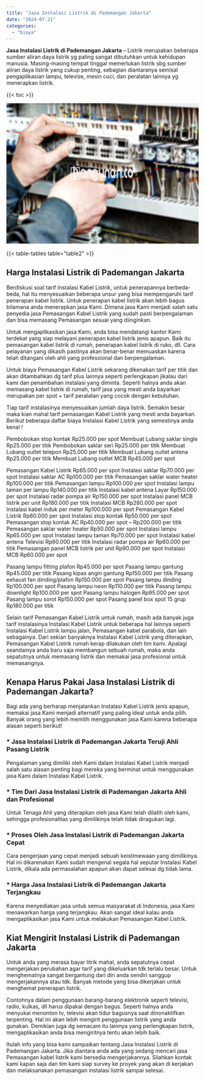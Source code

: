 ```yaml
---
title: "Jasa Instalasi Listrik di Pademangan Jakarta"
date: "2024-07-21"
categories: 
  - "biaya"
---
```


**Jasa Instalasi Listrik di Pademangan Jakarta** – Listrik merupakan beberapa sumber aliran daya listrik yg paling sangat dibutuhkan untuk kehidupan manusia. Masing-masing tempat tinggal memerlukan listrik sbg sumber aliran daya listrik yang cukup penting, sebagian diantaranya semisal pengaplikasian lampu, televise, mesin cuci, dan peralatan lainnya yg menerapkan listrik.

{{< toc >}}

![Jasa Instalasi Listrik di Pademangan Jakarta](/images/instalasi-listrik-murah35.png)

{{< table-tables table="table2" >}}

## Harga Instalasi Listrik di Pademangan Jakarta

Berdiskusi soal tarif Instalasi Kabel Listrik, untuk penerapannya berbeda-beda, hal itu menyesuaikan beberapa unsur yang bisa mempengaruhi tarif penerapan kabel listrik. Untuk penerapan kabel listrik akan lebih bagus bilamana anda menerapkan jasa Kami. Dimana jasa Kami menjadi salah satu penyedia jasa Pemasangan Kabel Listrik yang sudah pasti berpengalaman dan bisa memasang Pemasangan sesuai yang diinginkan.

Untuk mengaplikasikan jasa Kami, anda bisa mendatangi kantor Kami terdekat yang siap melayani penerapan kabel listrik jenis apapun. Baik itu pemasangan kabel listrik di rumah, penerapan kabel listrik di ruko, dll. Cara pelayanan yang dikasih pastinya akan benar-benar memuaskan karena telah ditangani oleh ahli yang professional dan berpengalaman.

Untuk biaya Pemasangan Kabel Listrik sekarang dikenakan tarif per titik dan akan ditambahkan dg tarif plus lainnya seperti perlengkapan jikalau dari kami dan penambahan instalasi yang diminta. Seperti halnya anda akan memasang kabel listrik di rumah, tarif jasa yang mesti anda bayarkan merupakan per spot + tarif peralatan yang cocok dengan kebutuhan.

Tiap tarif instalasinya menyesuaikan jumlah daya listrik. Semakin besar maka kian mahal tarif pemasangan Kabel Listrik yang mesti anda bayarkan. Berikut beberapa daftar biaya Instalasi Kabel Listrik yang semestinya anda kenal !

Pembobokan stop kontak Rp25.000 per spot Membuat Lubang saklar single Rp25.000 per titik Pembobokan saklar seri Rp25.000 per titik Membuat Lubang outlet telepon Rp25.000 per titik Membuat Lubang outlet antena Rp25.000 per titik Membuat Lubang outlet MCB Rp45.000 per spot

Pemasangan Kabel Listrik Rp65.000 per spot Instalasi saklar Rp70.000 per spot Instalasi saklar AC Rp100.000 per titik Pemasangan saklar water heater Rp100.000 per titik Pemasangan lampu Rp100.000 per spot Instalasi lampu taman per lampu Rp140.000 per titik Instalasi kabel antena Layar Rp150.000 per spot Instalasi radar pompa air Rp150.000 per spot Instalasi panel MCB listrik per unit Rp180.000 per titik Instalasi MCB Rp280.000 per spot Instalasi kabel induk per meter Rp100.000 per spot Pemasangan Kabel Listrik Rp60.000 per spot Instalasi stop kontak Rp50.000 per spot Pemasangan stop kontak AC Rp40.000 per spot – Rp200.000 per titik Pemasangan saklar water heater Rp50.000 per spot Instalasi lampu Rp65.000 per spot Instalasi lampu taman Rp70.000 per spot Instalasi kabel antena Televisi Rp60.000 per titik Instalasi radar pompa air Rp60.000 per titik Pemasangan panel MCB listrik per unit Rp90.000 per spot Instalasi MCB Rp60.000 per spot

Pasang lampu fitting plafon Rp45.000 per spot Pasang lampu gantung Rp45.000 per titik Pasang kipas angin gantung Rp150.000 per titik Pasang exhaust fan dinding/plafon Rp150.000 per spot Pasang lampu dinding Rp100.000 per spot Pasang lampu neon Rp110.000 per titik Pasang lampu downlight Rp100.000 per spot Pasang lampu halogen Rp95.000 per spot Pasang lampu sorot Rp150.000 per spot Pasang panel box spot 15 grup Rp180.000 per titik

Selain tarif Pemasangan Kabel Listrik untuk rumah, masih ada banyak juga tarif instalasinya Instalasi Kabel Listrik untuk beberapa hal lainnya seperti Instalasi Kabel Listrik lampu jalan, Pemasangan kabel parabola, dan lain sebagainya. Dari sekian banyaknya Instalasi Kabel Listrik yang diterapkan, Pemasangan Kabel Listrik rumah kerap dilakukan oleh tim kami. Apalagi seandainya anda baru saja membangun sebuah rumah, maka anda sepatutnya untuk memasang listrik dan memakai jasa profesional untuk memasangnya.

## Kenapa Harus Pakai Jasa Instalasi Listrik di Pademangan Jakarta?

Bagi ada yang berharap menjalankan Instalasi Kabel Listrik jenis apapun, memakai jasa Kami menjadi alternatif yang paling ideal untuk anda pilih. Banyak orang yang lebih memilih menggunakan jasa Kami karena beberapa alasan seperti berikut!

### \* Jasa Instalasi Listrik di Pademangan Jakarta Teruji Ahli Pasang Listrik

Pengalaman yang dimiliki oleh Kami dalam Instalasi Kabel Listrik menjadi salah satu alasan penting bagi mereka yang berminat untuk menggunakan jasa Kami dalam Instalasi Kabel Listrik.

### \* Tim Dari Jasa Instalasi Listrik di Pademangan Jakarta Ahli dan Profesional

Untuk Tenaga Ahli yang diterapkan oleh jasa Kami telah dilatih oleh kami, sehingga profesionalitas yang dimilikinya telah tidak diragukan lagi.

### \* Proses Oleh Jasa Instalasi Listrik di Pademangan Jakarta Cepat

Cara pengerjaan yang cepat menjadi sebuah keistimewaan yang dimilikinya. Hal ini dikarenakan Kami sudah mengenal segala hal seputar Instalasi Kabel Listrik, dikala ada permasalahan apapun akan dapat selesai dg tidak lama.

### \* Harga Jasa Instalasi Listrik di Pademangan Jakarta Terjangkau

Karena menyediakan jasa untuk semua masyarakat di Indonesia, jasa Kami menawarkan harga yang terjangkau. Akan sangat ideal kalau anda mengaplikasikan jasa Kami untuk melakukan Pemasangan Kabel Listrik.

## Kiat Mengirit Instalasi Listrik di Pademangan Jakarta


Untuk anda yang merasa bayar litrik mahal, anda sepatutnya cepat mengerjakan perubahan agar tarif yang dikeluarkan tdk terlalu besar. Untuk menghematnya sangat bergantung dari diri anda sendiri sanggup mengerjakannya atau tdk. Banyak metode yang bisa dikerjakan untuk menghemat penerapan listrik.

Contohnya dalam penggunaan barang-barang elektronik seperti televisi, radio, kulkas, dll harus dipakai dengan bagus. Seperti halnya anda menyukai menonton tv, televisi akan tidur bagusnya saat dinonaktifkan terpenting. Hal ini akan lebih mengirit penggunaan listrik yang anda gunakan. Demikian juga dg semacam itu lainnya yang perlengkapan listrik, mengaplikasikan anda bisa mengiritnya tentu akan lebih baik.

Itulah info yang bisa kami sampaikan tentang Jasa Instalasi Listrik di Pademangan Jakarta. Jika diantara anda ada yang sedang mencari jasa Pemasangan kabel listrik kami bersedia mengerjakannya. Silahkan kontak kami kapan saja dan tim kami siap survey ke proyek yang akan di kerjakan dan melaksanakan pemasangan instalasi listrik sampai selesai.
